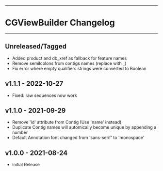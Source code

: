 --------------------------------------------------------------------------------
# CGViewBuilder Changelog
--------------------------------------------------------------------------------

## Unreleased/Tagged
- Added product and db_xref as fallback for feature names
- Remove semilcolons from contigs names (replace with _)
- Fix error where empty qualifiers strings were converted to Boolean

## v1.1.1 - 2022-10-27
- Fixed: raw sequences now work

## v1.1.0 - 2021-09-29

- Remove 'id' attribute from Contig (Use 'name' instead)
- Duplicate Contig names will automically become unique by appending a number
- Default Annotation font changed from 'sans-serif' to 'monospace'

## v1.0.0 - 2021-08-24
- Initial Release
